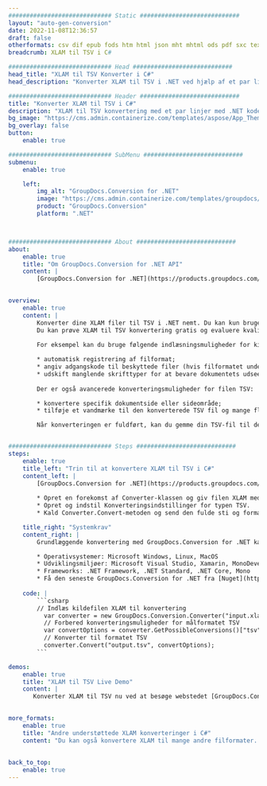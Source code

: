 ```yaml
---
############################# Static ############################
layout: "auto-gen-conversion"
date: 2022-11-08T12:36:57
draft: false
otherformats: csv dif epub fods htm html json mht mhtml ods pdf sxc tex tsv xlam xls xlsb xlsm xlsx xlt xltm xltx xml xps
breadcrumb: XLAM til TSV i C#

############################# Head ############################
head_title: "XLAM til TSV Konverter i C#"
head_description: "Konverter XLAM til TSV i .NET ved hjælp af et par linjer kode. Brug GroupDocs Document Conversion API til at konvertere over 160 filformater."

############################# Header ############################
title: "Konverter XLAM til TSV i C#"
description: "XLAM til TSV konvertering med et par linjer med .NET kode"
bg_image: "https://cms.admin.containerize.com/templates/aspose/App_Themes/V3/images/bg/header1.png"
bg_overlay: false
button:
    enable: true

############################# SubMenu ############################
submenu:
    enable: true

    left:
        img_alt: "GroupDocs.Conversion for .NET"
        image: "https://cms.admin.containerize.com/templates/groupdocs/images/product-logos/90x90-noborder/groupdocs-conversion-net.png"
        product: "GroupDocs.Conversion"
        platform: ".NET"



############################# About ############################
about:
    enable: true
    title: "Om GroupDocs.Conversion for .NET API"
    content: |
        [GroupDocs.Conversion for .NET](https://products.groupdocs.com/conversion/net/) kan bruges til at konvertere Microsoft Word, Excel, PowerPoint, PDF, Visio og andre formater. GroupDocs.Conversion er en selvstændig API, der er velegnet til back-end og interne systemer, hvor høj ydeevne er påkrævet. Det afhænger ikke af nogen software som Microsoft eller Open Office.
    

overview:
    enable: true
    content: |
        Konverter dine XLAM filer til TSV i .NET nemt. Du kan kun bruge et par C# kodelinjer i enhver platform efter eget valg, såsom - Windows, Linux, macOS.
        Du kan prøve XLAM til TSV konvertering gratis og evaluere kvaliteten af ​​konverteringsresultaterne. Sammen med simple filkonverteringsscenarier kan du prøve mere avancerede muligheder for at indlæse kilden XLAM fil og for at gemme output TSV resultat. 
        
        For eksempel kan du bruge følgende indlæsningsmuligheder for kilden XLAM:

        * automatisk registrering af filformat;
        * angiv adgangskode til beskyttede filer (hvis filformatet understøtter det);
        * udskift manglende skrifttyper for at bevare dokumentets udseende.
        
        Der er også avancerede konverteringsmuligheder for filen TSV:

        * konvertere specifik dokumentside eller sideområde;
        * tilføje et vandmærke til den konverterede TSV fil og mange flere.

        Når konverteringen er fuldført, kan du gemme din TSV-fil til den lokale filsti eller ethvert tredjepartslager som FTP, Amazon S3, Google Drive, Dropbox osv. Bemærk venligst - for at konvertere XLAM til {{ TO}} er der ikke behov for yderligere software installeret - som MS Office, Open Office, Adobe Acrobat Reader osv.


############################# Steps ############################
steps:
    enable: true
    title_left: "Trin til at konvertere XLAM til TSV i C#"
    content_left: |
        [GroupDocs.Conversion for .NET](https://products.groupdocs.com/conversion/net/) gør det nemt for udviklere at konvertere en XLAM fil til TSV med et par linjer kode.
        
        * Opret en forekomst af Converter-klassen og giv filen XLAM med den fulde sti
        * Opret og indstil Konverteringsindstillinger for typen TSV.
        * Kald Converter.Convert-metoden og send den fulde sti og format (TSV) som en parameter

    title_right: "Systemkrav"
    content_right: |
        Grundlæggende konvertering med GroupDocs.Conversion for .NET kan udføres med nogle få enkle trin. Vores API'er understøttes på alle større platforme og operativsystemer. Før du udfører koden nedenfor, skal du sørge for, at du har følgende forudsætninger installeret på dit system.

        * Operativsystemer: Microsoft Windows, Linux, MacOS
        * Udviklingsmiljøer: Microsoft Visual Studio, Xamarin, MonoDevelop
        * Frameworks: .NET Framework, .NET Standard, .NET Core, Mono
        * Få den seneste GroupDocs.Conversion for .NET fra [Nuget](https://www.nuget.org/packages/groupdocs.conversion)
         
    code: |
        ```csharp    
        // Indlæs kildefilen XLAM til konvertering
          var converter = new GroupDocs.Conversion.Converter("input.xlam");
          // Forbered konverteringsmuligheder for målformatet TSV
          var convertOptions = converter.GetPossibleConversions()["tsv"].ConvertOptions;
          // Konverter til formatet TSV
          converter.Convert("output.tsv", convertOptions);
        ```

demos:
    enable: true
    title: "XLAM til TSV Live Demo"
    content: |
       Konverter XLAM til TSV nu ved at besøge webstedet [GroupDocs.Conversion App](https://products.groupdocs.app/conversion/family). Online demo har følgende fordele
          

more_formats:
    enable: true
    title: "Andre understøttede XLAM konverteringer i C#"
    content: "Du kan også konvertere XLAM til mange andre filformater. Se venligst listen nedenfor."
       
       
back_to_top:
    enable: true
---
```

